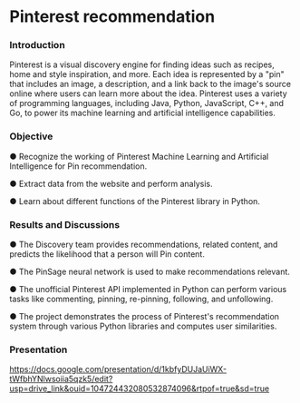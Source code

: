 # Pinterest recommendation

### Introduction

Pinterest is a visual discovery engine for finding ideas such as recipes, home and style inspiration, and more. Each idea is represented by a "pin" that includes an image, a description, and a link back to the image's source online where users can learn more about the idea. Pinterest uses a variety of programming languages, including Java, Python, JavaScript, C++, and Go, to power its machine learning and artificial intelligence capabilities.



### Objective

●	Recognize the working of Pinterest Machine Learning and Artificial Intelligence for Pin recommendation.

●	Extract data from the website and perform analysis.

●	Learn about different functions of the Pinterest library in Python.



### Results and Discussions

●	The Discovery team provides recommendations, related content, and predicts the likelihood that a person will Pin content.

●	The PinSage neural network is used to make recommendations relevant.

●	The unofficial Pinterest API implemented in Python can perform various tasks like commenting, pinning, re-pinning, following, and unfollowing.

●	The project demonstrates the process of Pinterest's recommendation system through various Python libraries and computes user similarities.



### Presentation

https://docs.google.com/presentation/d/1kbfyDUJaUiWX-tWfbhYNlwsoiia5qzk5/edit?usp=drive_link&ouid=104724432080532874096&rtpof=true&sd=true
